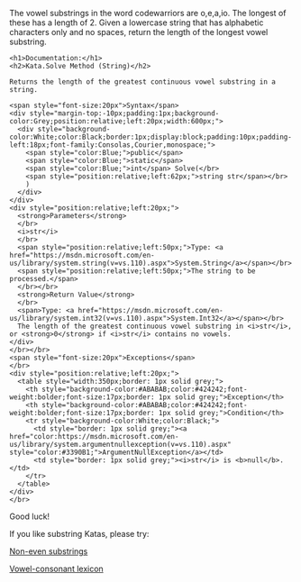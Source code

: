 The vowel substrings in the word codewarriors are o,e,a,io. The longest of these has a length of 2. Given a lowercase string that has alphabetic characters only and no spaces, return the length of the longest vowel substring.

<!-- C# documentation -->
```if:csharp
<h1>Documentation:</h1>
<h2>Kata.Solve Method (String)</h2>

Returns the length of the greatest continuous vowel substring in a string.

<span style="font-size:20px">Syntax</span>
<div style="margin-top:-10px;padding:1px;background-color:Grey;position:relative;left:20px;width:600px;">
  <div style="background-color:White;color:Black;border:1px;display:block;padding:10px;padding-left:18px;font-family:Consolas,Courier,monospace;">
    <span style="color:Blue;">public</span>
    <span style="color:Blue;">static</span>
    <span style="color:Blue;">int</span> Solve(</br>
    <span style="position:relative;left:62px;">string str</span></br>
    )
  </div>
</div>
<div style="position:relative;left:20px;">
  <strong>Parameters</strong>
  </br>
  <i>str</i>
  </br>
  <span style="position:relative;left:50px;">Type: <a href="https://msdn.microsoft.com/en-us/library/system.string(v=vs.110).aspx">System.String</a></span></br>
  <span style="position:relative;left:50px;">The string to be processed.</span>
  </br></br>
  <strong>Return Value</strong>
  </br>
  <span>Type: <a href="https://msdn.microsoft.com/en-us/library/system.int32(v=vs.110).aspx">System.Int32</a></span></br>
  The length of the greatest continuous vowel substring in <i>str</i>, or <strong>0</strong> if <i>str</i> contains no vowels.
</div>
</br></br>
<span style="font-size:20px">Exceptions</span>
</br>
<div style="position:relative;left:20px;">
  <table style="width:350px;border: 1px solid grey;">
    <th style="background-color:#ABABAB;color:#424242;font-weight:bolder;font-size:17px;border: 1px solid grey;">Exception</th>
    <th style="background-color:#ABABAB;color:#424242;font-weight:bolder;font-size:17px;border: 1px solid grey;">Condition</th>
    <tr style="background-color:White;color:Black;">
      <td style="border: 1px solid grey;"><a href="color:https://msdn.microsoft.com/en-us/library/system.argumentnullexception(v=vs.110).aspx" style="color:#3390B1;">ArgumentNullException</a></td>
      <td style="border: 1px solid grey;"><i>str</i> is <b>null</b>.</td>
    </tr>
  </table>
</div>
</br>
```
<!-- end C# documentation -->

Good luck!

If you like substring Katas, please try:

[Non-even substrings](https://www.codewars.com/kata/59da47fa27ee00a8b90000b4)

[Vowel-consonant lexicon](https://www.codewars.com/kata/59cf8bed1a68b75ffb000026)
